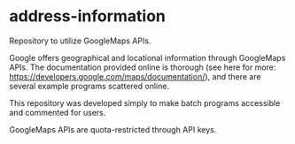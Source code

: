 # address-information
Repository to utilize GoogleMaps APIs.

Google offers geographical and locational information through GoogleMaps APIs. The documentation provided online is thorough (see here for more: https://developers.google.com/maps/documentation/), and there are several example programs scattered online. 

This repository was developed simply to make batch programs accessible and commented for users.

GoogleMaps APIs are quota-restricted through API keys. 
